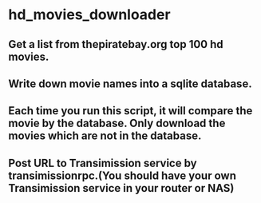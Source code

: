 # hd_movies_downloader
## Get a list from thepiratebay.org top 100 hd movies.
## Write down movie names into a sqlite database.
## Each time you run this script, it will compare the movie by the database. Only download the movies which are not in the database.
## Post URL to Transimission service by transimissionrpc.(You should have your own Transimission service in your router or NAS)
